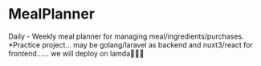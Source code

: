 # MealPlanner
Daily - Weekly meal planner for managing meal/ingredients/purchases.
*Practice project...
may be golang/laravel as backend and nuxt3/react for frontend...... we will deploy on lamda😬😁🙃
